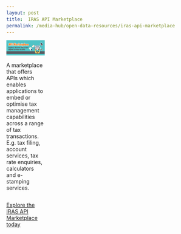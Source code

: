 ```yaml
---
layout: post
title:  IRAS API Marketplace 
permalink: /media-hub/open-data-resources/iras-api-marketplace
---
```


<div style="width:20%;display:flex;flex-wrap:wrap;">
  <div style="flex:20%"><img alt="IRAS API Marketplace" src="/images/media-hub/open-data-resources/iras-api.jpeg"></a>
</div>

A marketplace that offers APIs which enables applications to embed or optimise tax management capabilities across a range of tax transactions. E.g. tax filing, account services, tax rate enquiries, calculators and e-stamping services.

<a href="https://apiservices.iras.gov.sg/iras/devportal/" target="_blank">Explore the IRAS API Marketplace today</a>
